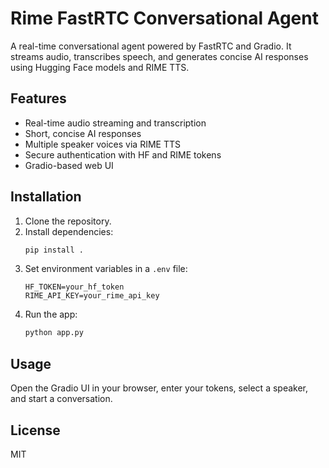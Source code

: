 # Rime FastRTC Conversational Agent

A real-time conversational agent powered by FastRTC and Gradio. It streams audio, transcribes speech, and generates concise AI responses using Hugging Face models and RIME TTS.

## Features

- Real-time audio streaming and transcription
- Short, concise AI responses
- Multiple speaker voices via RIME TTS
- Secure authentication with HF and RIME tokens
- Gradio-based web UI

## Installation

1. Clone the repository.
2. Install dependencies:
   ```bash
   pip install .
   ```
3. Set environment variables in a `.env` file:
   ```
   HF_TOKEN=your_hf_token
   RIME_API_KEY=your_rime_api_key
   ```
4. Run the app:
   ```bash
   python app.py
   ```

## Usage

Open the Gradio UI in your browser, enter your tokens, select a speaker, and start a conversation.

## License

MIT
